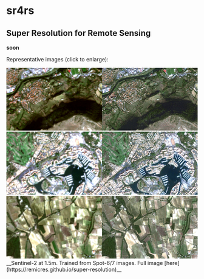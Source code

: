 # sr4rs

## Super Resolution for Remote Sensing

__soon__

Representative images (click to enlarge):

<img src ="doc/c3.jpg" />
<img src ="doc/c2.jpg" />
<img src ="doc/c1.jpg" />
__Sentinel-2 at 1.5m. Trained from Spot-6/7 images. Full image [here](https://remicres.github.io/super-resolution)__

